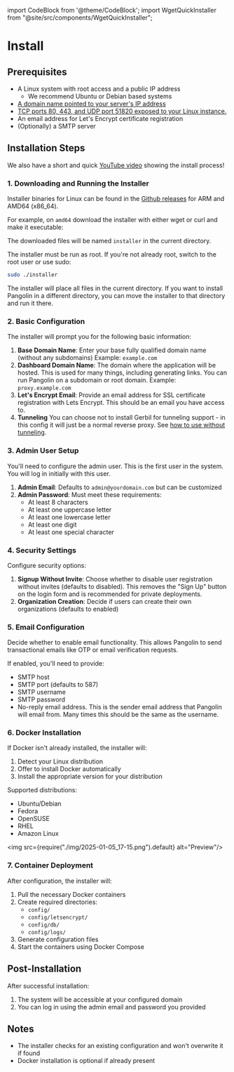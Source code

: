 import CodeBlock from '@theme/CodeBlock';
import WgetQuickInstaller from "@site/src/components/WgetQuickInstaller";

# Install

## Prerequisites

-   A Linux system with root access and a public IP address
    -   We recommend Ubuntu or Debian based systems
-   [A domain name pointed to your server's IP address](./02-dns-networking.md)
-   [TCP ports 80, 443, and UDP port 51820 exposed to your Linux instance.](./02-dns-networking.md)
-   An email address for Let's Encrypt certificate registration
-   (Optionally) a SMTP server

## Installation Steps

We also have a short and quick [YouTube video](https://youtu.be/W0uVLjTyAn8) showing the install process!

### 1. Downloading and Running the Installer

Installer binaries for Linux can be found in the [Github releases](https://github.com/fosrl/pangolin/releases) for ARM and AMD64 (x86_64).

For example, on `amd64` download the installer with either wget or curl and make it executable:

<WgetQuickInstaller />

The downloaded files will be named `installer` in the current directory.

The installer must be run as root. If you're not already root, switch to the root user or use sudo:

```bash
sudo ./installer
```

The installer will place all files in the current directory. If you want to install Pangolin in a different directory, you can move the installer to that directory and run it there.

### 2. Basic Configuration

The installer will prompt you for the following basic information:

1. **Base Domain Name**: Enter your base fully qualified domain name (without any subdomains) Example: `example.com`
2. **Dashboard Domain Name**: The domain where the application will be hosted. This is used for many things, including generating links. You can run Pangolin on a subdomain or root domain. Example: `proxy.example.com`
3. **Let's Encrypt Email**: Provide an email address for SSL certificate registration with Lets Encrypt. This should be an email you have access to.
4. **Tunneling** You can choose not to install Gerbil for tunneling support - in this config it will just be a normal reverse proxy. See [how to use without tunneling](../03-Pangolin/03-without-tunneling.md).

### 3. Admin User Setup

You'll need to configure the admin user. This is the first user in the system. You will log in initially with this user.

1. **Admin Email**: Defaults to `admin@yourdomain.com` but can be customized
2. **Admin Password**: Must meet these requirements:
    - At least 8 characters
    - At least one uppercase letter
    - At least one lowercase letter
    - At least one digit
    - At least one special character

### 4. Security Settings

Configure security options:

1. **Signup Without Invite**: Choose whether to disable user registration without invites (defaults to disabled). This removes the "Sign Up" button on the login form and is recommended for private deployments.
2. **Organization Creation**: Decide if users can create their own organizations (defaults to enabled)

### 5. Email Configuration

Decide whether to enable email functionality. This allows Pangolin to send transactional emails like OTP or email verification requests.

If enabled, you'll need to provide:

-   SMTP host
-   SMTP port (defaults to 587)
-   SMTP username
-   SMTP password
-   No-reply email address. This is the sender email address that Pangolin will email from. Many times this should be the same as the username.

### 6. Docker Installation

If Docker isn't already installed, the installer will:

1. Detect your Linux distribution
2. Offer to install Docker automatically
3. Install the appropriate version for your distribution

Supported distributions:

-   Ubuntu/Debian
-   Fedora
-   OpenSUSE
-   RHEL
-   Amazon Linux

<img src={require("./img/2025-01-05_17-15.png").default} alt="Preview"/>

### 7. Container Deployment

After configuration, the installer will:

1. Pull the necessary Docker containers
2. Create required directories:
    - `config/`
    - `config/letsencrypt/`
    - `config/db/`
    - `config/logs/`
3. Generate configuration files
4. Start the containers using Docker Compose

## Post-Installation

After successful installation:

1. The system will be accessible at your configured domain
2. You can log in using the admin email and password you provided

## Notes

-   The installer checks for an existing configuration and won't overwrite it if found
-   Docker installation is optional if already present
<!-- - You can pull the latest and rerun the install script to update the containers! -->
